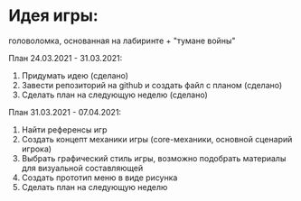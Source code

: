 # Идея игры:
головоломка, основанная на лабиринте + "тумане войны"

План 24.03.2021 - 31.03.2021:
  1. Придумать идею (сделано)
  2. Завести репозиторий на github и создать файл с планом (сделано)
  3. Сделать план на следующую неделю (сделано)

План 31.03.2021 - 07.04.2021:
  1. Найти референсы игр
  2. Создать концепт механики игры (core-механики, основной сценарий игрока)
  3. Выбрать графический стиль игры, возможно подобрать материалы для визуальной составляющей
  4. Создать прототип меню в виде рисунка
  5. Сделать план на следующую неделю
 
